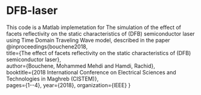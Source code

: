 # DFB-laser
This code is a Matlab implemetation for The simulation of the effect of facets reflectivity on the static characteristics 
of (DFB) semiconductor laser using Time Domain Traveling Wave model, described in the paper @inproceedings{bouchene2018,   
title={The effect of facets reflectivity on the static characteristics of (DFB) semiconductor laser},   
author={Bouchene, Mohammed Mehdi and Hamdi, Rachid},   
booktitle={2018 International Conference on Electrical Sciences and Technologies in Maghreb (CISTEM)},   
pages={1--4},   year={2018},   organization={IEEE} }
